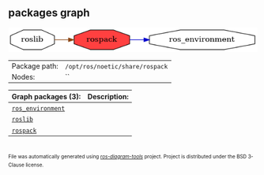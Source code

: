 <!--
File was automatically generated using 'ros-diagram-tools' project.
Project is distributed under the BSD 3-Clause license.
-->

## packages graph

[![rospack](rospack.png "rospack")](rospack.png)

|     |     |
| --- | --- |
| Package path: | `/opt/ros/noetic/share/rospack` |
| Nodes: | `` |


| Graph packages (3): | Description: |
| ------------------- | ------------ |
| [`ros_environment`](ros_environment.md) |  |
| [`roslib`](roslib.md) |  |
| [`rospack`](rospack.md) |  |


</br>
<font size="1">
File was automatically generated using <a href="https://github.com/anetczuk/ros-diagram-tools"><i>ros-diagram-tools</i></a> project.
Project is distributed under the BSD 3-Clause license.
</font>

